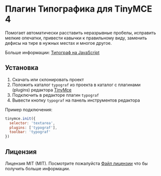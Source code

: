 # Плагин Типографика для TinyMCE 4

Помогает автоматически расставить неразрывные пробелы, исправить мелкие опечатки, привести кавычки к правильному виду,
заменить дефисы на тире в нужных местах и многое другое.

Больше информации: [Типограф на JavaScript](https://github.com/typograf/typograf/)

## Установка

1. Скачать или склонировать проект
2. Положить каталог `typograf` из проекта в каталог с плагинами (plugins) редактора [TinyMce](https://www.tiny.cloud)
3. Подключить в редакторе плагин `typograf`
4. Вывести кнопку `typograf` на панель инструментов редактора

Пример подключения:
```js
tinymce.init({
  selector: 'textarea',
  plugins: ['typograf'],
  toolbar: 'typograf'
})
```

## Лицензия
Лицензия MIT (MIT). Посмотрите пожалуйста [Файл лицензии](https://github.com/Dominus77/typograf/blob/master/LICENSE.md) что бы получить больше информации.
